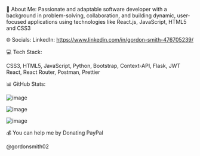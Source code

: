 💫 About Me:
Passionate and adaptable software developer with a background in problem-solving, collaboration, and building dynamic, user-focused applications using technologies like React.js, JavaScript, HTML5 and CSS3

🌐 Socials:
LinkedIn:
https://www.linkedin.com/in/gordon-smith-476705239/


💻 Tech Stack:

CSS3, HTML5, JavaScript, Python, Bootstrap, Context-API, Flask, JWT React, React Router, Postman, Prettier

📊 GitHub Stats:

![image](https://github.com/user-attachments/assets/5e1c18b4-8294-4cbb-b28e-902d7673ee07)

![image](https://github.com/user-attachments/assets/b3d212ed-657a-464c-bc5e-3680b1d3342e)

![image](https://github.com/user-attachments/assets/ad334936-9109-4c25-adf2-71d2590869df)





💰 You can help me by Donating
PayPal

@gordonsmith02
